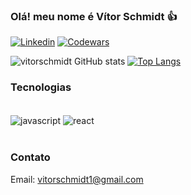 
### Olá! meu nome é Vítor Schmidt 👍

[![Linkedin](https://img.shields.io/badge/LinkedIn-0077B5?style=for-the-badge&logo=linkedin&logoColor=white)](https://www.linkedin.com/in/v%C3%ADtor-schmidt-da-silva/)
[![Codewars](https://img.shields.io/badge/Codewars-B1361E?style=for-the-badge&logo=Codewars&logoColor=white)](https://www.codewars.com/users/vitorschmidt)

![vitorschmidt GitHub stats](https://github-readme-stats.vercel.app/api?username=vitorschmidt&show_icons=true&theme=tokyonight)
[![Top Langs](https://github-readme-stats.vercel.app/api/top-langs/?username=vitorschmidt&layout=compact&theme=tokyonight)](https://github.com/anuraghazra/github-readme-stats)

### Tecnologias 
<div style="display: inline_block"><br/>
  <img src="https://img.shields.io/badge/JavaScript-323330?style=for-the-badge&logo=javascript&logoColor=F7DF1" alt="javascript" align="center"/>
  <img src="https://img.shields.io/badge/React-20232A?style=for-the-badge&logo=react&logoColor=61DAFB" alt="react" align="center"/>
  

</div><br/>

### Contato

Email: vitorschmidt1@gmail.com
